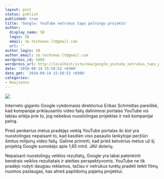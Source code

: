 ```yaml
---
layout: post
status: publish
published: true
title: 'Google: YouTube netrukus taps pelningu projektu'
author:
  display_name: SB
  login: SB
  email: sb.technews.lt@gmail.com
  url: ''
author_login: SB
author_email: sb.technews.lt@gmail.com
wordpress_id: 5089
wordpress_url: http://localhost/site/new/google_youtube_netrukus_taps_pelningu_projektu/
date: '2010-09-14 15:58:52 +0300'
date_gmt: '2010-09-14 15:58:52 +0300'
categories:
- Naujienos
---
```

<div class="imgright"><img src="http://www.part.lt/img/85c31ca8919b588098b6377c84bdc627535.jpg"  /></div>
<p>Interneto giganto Google vykdomasis direktorius Erikas Schmidtas pareiškė, kad kompanijai priklausantis video failų dalinimosi portalas YouTube vis labiau artėja prie to, jog nebebus nuostolingas projektas ir neš kompanijai pelną.</p>
<p>Prieš penkerius metus pradėjęs veiklą YouTube portalas iki šiol yra nuostolingas nepaisant to, kad kasdien viso pasaulio lankytojai peržiūri šimtus milijonų video failų. Galime priminti, kad prieš ketverius metus už šį projektą Google sumokėjo apie 1,65 mlrd. JAV dolerių.</p>
<p>Nepaisant nuostolingų veiklos rezultatų, Google yra labai patenkinti bendrais veiklos rezultatais ir ateities perspektyvomis. YouTube ne tik pradėjo rodyti daugiau reklamos, tačiau ir netrukus turėtų pradėti teikti filmų nuomos paslaugas, kas atneš papildomų pajamų projektui.<br /></p>
